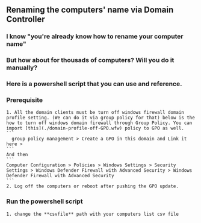 ## Renaming the computers' name via Domain Controller

### I know "you're already know how to rename your computer name"
###   But how about for thousads of computers? Will you do it manually?

### Here is a powershell script that you can use and reference.

### Prerequisite
    1. All the domain clients must be turn off windows firewall domain profile setting. (We can do it via group policy for that) below is the how to turn off windows domain firewall through Group Policy. You can import [this](./domain-profile-off-GPO.wfw) policy to GPO as well.
    ```
      group policy management > Create a GPO in this domain and Link it here >
    ```
    And then
    ```
    Computer Configuration > Policies > Windows Settings > Security Settings > Windows Defender Firewall with Advanced Security > Windows Defender Firewall with Advanced Security
    ```
    2. Log off the computers or reboot after pushing the GPO update.

### Run the powershell script
    1. change the **csvfile** path with your computers list csv file